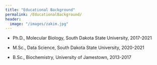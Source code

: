 ```yaml
---
title: "Educational Background"
permalink: /EducationalBackground/
header:
  image: "/images/zakim.jpg"
---
```



+ Ph.D., Molecular Biology, South Dakota State University, 2017-2021


+ M.Sc., Data Science, South Dakota State University, 2020-2021


+ B.Sc., Biochemistry, University of Jamestown, 2013-2017


